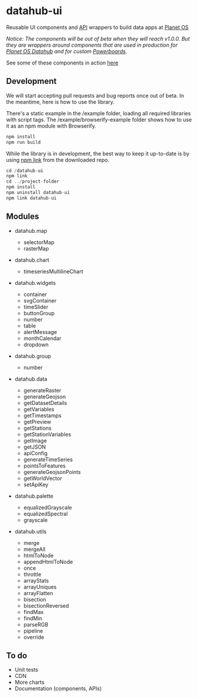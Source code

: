 # datahub-ui
Reusable UI components and [API](http://docs.planetos.com/) wrappers to build data apps at [Planet OS](https://planetos.com/)

*Notice: The components will be out of beta when they will reach v1.0.0. But they are wrappers around components that are used in production for [Planet OS Datahub](http://data.planetos.com/datasets) and for custom [Powerboards](https://planetos.com/powerboard/).*

See some of these components in action [here](https://planet-os.github.io/ui-components/datahub-ui/example/index.html)

## Development
We will start accepting pull requests and bug reports once out of beta. In the meantime, here is how to use the library.

There's a static example in the /example folder, loading all required libraries with script tags. The /example/browserify-example folder shows how to use it as an npm module with Browserify. 

```javascript
npm install
npm run build
```

While the library is in development, the best way to keep it up-to-date is by using [npm link](https://docs.npmjs.com/cli/link) from the downloaded repo.

```javascript
cd /datahub-ui
npm link
cd ../project-folder
npm install
npm uninstall datahub-ui
npm link datahub-ui
```

## Modules
* datahub.map
  * selectorMap
  * rasterMap

* datahub.chart
  * timeseriesMultilineChart

* datahub.widgets
  * container
  * svgContainer
  * timeSlider
  * buttonGroup
  * number
  * table
  * alertMessage
  * monthCalendar
  * dropdown

* datahub.group
  * number

* datahub.data
  * generateRaster
  * generateGeojson
  * getDatasetDetails
  * getVariables
  * getTimestamps
  * getPreview
  * getStations
  * getStationVariables
  * getImage
  * getJSON
  * apiConfig
  * generateTimeSeries
  * pointsToFeatures
  * generateGeojsonPoints
  * getWorldVector
  * setApiKey

* datahub.palette
  * equalizedGrayscale
  * equalizedSpectral
  * grayscale

* datahub.utils
  * merge
  * mergeAll
  * htmlToNode
  * appendHtmlToNode
  * once
  * throttle
  * arrayStats
  * arrayUniques
  * arrayFlatten
  * bisection
  * bisectionReversed
  * findMax
  * findMin
  * parseRGB
  * pipeline
  * override


## To do
* Unit tests
* CDN
* More charts
* Documentation (components, APIs)